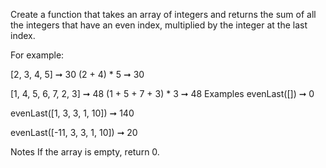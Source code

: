 Create a function that takes an array of integers and returns the sum of all the integers that have an even index, multiplied by the integer at the last index.

For example:

[2, 3, 4, 5] ➞ 30
(2 + 4) * 5 ➞ 30

[1, 4, 5, 6, 7, 2, 3] ➞ 48
(1 + 5 + 7 + 3) * 3 ➞ 48
Examples
evenLast([]) ➞ 0

evenLast([1, 3, 3, 1, 10]) ➞ 140

evenLast([-11, 3, 3, 1, 10]) ➞ 20

Notes
If the array is empty, return 0.